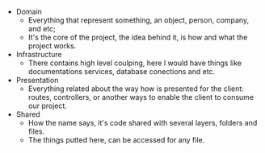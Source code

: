 - Domain
    - Everything that represent something, an object, person, company, and etc;
    - It's the core of the project, the idea behind it, is how and what the project works.
- Infrastructure
    - There contains high level coulping, here I would have things like documentations services, database conections and etc.
- Presentation
    - Everything related about the way how is presented for the client: routes, controllers, or another ways to enable the client to consume our project.
- Shared
    - How the name says, it's code shared with several layers, folders and files.
    - The things putted here, can be accessed for any file.
